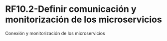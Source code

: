 # RF10.2-Definir comunicación  y monitorización de los microservicios


Conexión y monitorización de los microservicios

















